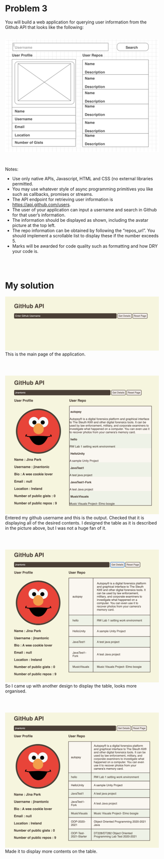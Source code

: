 # Problem 3
You will build a web application for querying user information from the Github
API that looks like the following:
</br></br>

![Sketch](/images/g1.png)

</br>

Notes:
- Use only native APIs, Javascript, HTML and CSS (no external libraries permitted.
- You may use whatever style of async programming primitives you like such as callbacks, promises or streams.
- The API endpoint for retrieving user information is https://api.github.com/users.
- The user of your application can input a username and search in Github for that user’s information. 
- The information should be displayed as shown, including the avatar picture at the top left.
- The repo information can be obtained by following the “repos_url”. 
   You should implement a scrollable list to display these if the number exceeds 5.
- Marks will be awarded for code quality such as formatting and how DRY your code is.

</br></br>

# My solution
![Sketch](/images/main.png)
This is the main page of the application.

</br></br>

![Sketch](/images/tb1.png)
Entered my github username and this is the output. Checked that it is displaying all of the desired contents. I designed the table as it is described in the picture above, but I was not a huge fan of it.

</br></br>

![Sketch](/images/tb2.png)
So I came up with another design to display the table, looks more organised. 

</br></br>

![Sketch](/images/tb3.png)
Made it to display more contents on the table.









